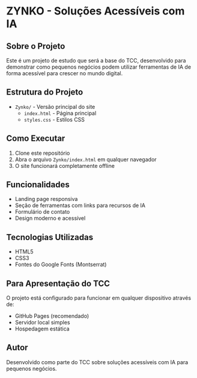 # ZYNKO - Soluções Acessíveis com IA

## Sobre o Projeto

Este é um projeto de estudo que será a base do TCC, desenvolvido para demonstrar como pequenos negócios podem utilizar ferramentas de IA de forma acessível para crescer no mundo digital.

## Estrutura do Projeto

- `Zynko/` - Versão principal do site
  - `index.html` - Página principal
  - `styles.css` - Estilos CSS

## Como Executar

1. Clone este repositório
2. Abra o arquivo `Zynko/index.html` em qualquer navegador
3. O site funcionará completamente offline

## Funcionalidades

- Landing page responsiva
- Seção de ferramentas com links para recursos de IA
- Formulário de contato
- Design moderno e acessível

## Tecnologias Utilizadas

- HTML5
- CSS3
- Fontes do Google Fonts (Montserrat)

## Para Apresentação do TCC

O projeto está configurado para funcionar em qualquer dispositivo através de:
- GitHub Pages (recomendado)
- Servidor local simples
- Hospedagem estática

## Autor

Desenvolvido como parte do TCC sobre soluções acessíveis com IA para pequenos negócios. 